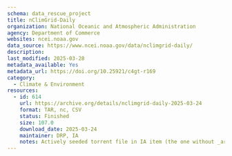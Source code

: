 ```yaml
---
schema: data_rescue_project 
title: nClimGrid-Daily
organization: National Oceanic and Atmospheric Administration
agency: Department of Commerce
websites: ncei.noaa.gov
data_source: https://www.ncei.noaa.gov/data/nclimgrid-daily/
description: 
last_modified: 2025-03-28
metadata_available: Yes
metadata_url: https://doi.org/10.25921/c4gt-r169
category:
  - Climate & Environment 
resources:
  - id: 614
    url: https://archive.org/details/nclimgrid-daily-2025-03-24
    format: TAR, nc, CSV
    status: Finished
    size: 107.0
    download_date: 2025-03-24
    maintainer: DRP, IA
    notes: Actively seeded torrent file in IA item (the one without _archive). Direct file upload in progress.Alternate torrent location https://academictorrents.com/details/3b7d120c33110a0706c9afae714648b6f8e249a7
---
```

